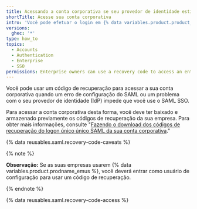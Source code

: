 ```yaml
---
title: Acessando a conta corporativa se seu provedor de identidade estiver indisponível
shortTitle: Acesse sua conta corporativa
intro: 'Você pode efetuar o login em {% data variables.product.product_name %}, mesmo que o seu provedor de identidade esteja indisponível ignorando logon único SAML (SSO) com um código de recuperação.'
versions:
  ghec: '*'
type: how_to
topics:
  - Accounts
  - Authentication
  - Enterprise
  - SSO
permissions: Enterprise owners can use a recovery code to access an enterprise account.
---
```


Você pode usar um código de recuperação para acessar a sua conta corporativa quando um erro de configuração do SAML ou um problema com o seu provedor de identidade (IdP) impede que você use o SAML SSO.

Para acessar a conta corporativa desta forma, você deve ter baixado e armazenado previamente os códigos de recuperação da sua empresa. Para obter mais informações, consulte "[Fazendo o download dos códigos de recuperação do logon único único SAML da sua conta corporativa](/admin/identity-and-access-management/managing-recovery-codes-for-your-enterprise/downloading-your-enterprise-accounts-saml-single-sign-on-recovery-codes)."

{% data reusables.saml.recovery-code-caveats %}

{% note %}

**Observação:** Se as suas empresas usarem {% data variables.product.prodname_emus %}, você deverá entrar como usuário de configuração para usar um código de recuperação.

{% endnote %}

{% data reusables.saml.recovery-code-access %}
